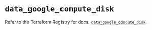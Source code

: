 # `data_google_compute_disk`

Refer to the Terraform Registry for docs: [`data_google_compute_disk`](https://registry.terraform.io/providers/hashicorp/google/4.85.0/docs/data-sources/compute_disk).
